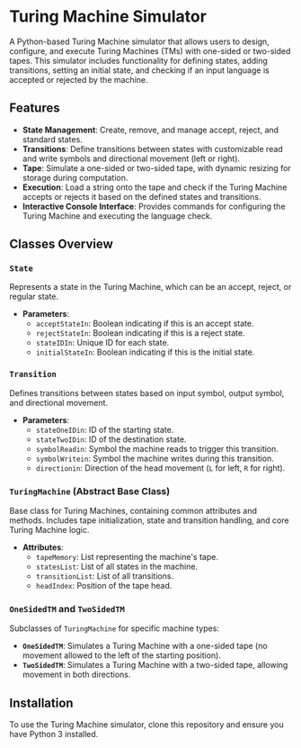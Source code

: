 # Turing Machine Simulator

A Python-based Turing Machine simulator that allows users to design, configure, and execute Turing Machines (TMs) with one-sided or two-sided tapes. This simulator includes functionality for defining states, adding transitions, setting an initial state, and checking if an input language is accepted or rejected by the machine.

## Features
- **State Management**: Create, remove, and manage accept, reject, and standard states.
- **Transitions**: Define transitions between states with customizable read and write symbols and directional movement (left or right).
- **Tape**: Simulate a one-sided or two-sided tape, with dynamic resizing for storage during computation.
- **Execution**: Load a string onto the tape and check if the Turing Machine accepts or rejects it based on the defined states and transitions.
- **Interactive Console Interface**: Provides commands for configuring the Turing Machine and executing the language check.

## Classes Overview

### `State`
Represents a state in the Turing Machine, which can be an accept, reject, or regular state.
- **Parameters**:
  - `acceptStateIn`: Boolean indicating if this is an accept state.
  - `rejectStateIn`: Boolean indicating if this is a reject state.
  - `stateIDIn`: Unique ID for each state.
  - `initialStateIn`: Boolean indicating if this is the initial state.

### `Transition`
Defines transitions between states based on input symbol, output symbol, and directional movement.
- **Parameters**:
  - `stateOneIDin`: ID of the starting state.
  - `stateTwoIDin`: ID of the destination state.
  - `symbolReadin`: Symbol the machine reads to trigger this transition.
  - `symbolWritein`: Symbol the machine writes during this transition.
  - `directionin`: Direction of the head movement (`L` for left, `R` for right).

### `TuringMachine` (Abstract Base Class)
Base class for Turing Machines, containing common attributes and methods. Includes tape initialization, state and transition handling, and core Turing Machine logic.
- **Attributes**:
  - `tapeMemory`: List representing the machine's tape.
  - `statesList`: List of all states in the machine.
  - `transitionList`: List of all transitions.
  - `headIndex`: Position of the tape head.

### `OneSidedTM` and `TwoSidedTM`
Subclasses of `TuringMachine` for specific machine types:
- **`OneSidedTM`**: Simulates a Turing Machine with a one-sided tape (no movement allowed to the left of the starting position).
- **`TwoSidedTM`**: Simulates a Turing Machine with a two-sided tape, allowing movement in both directions.

## Installation
To use the Turing Machine simulator, clone this repository and ensure you have Python 3 installed.
